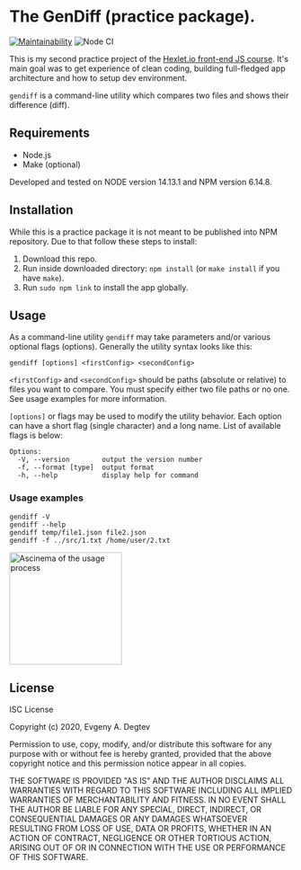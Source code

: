 # The GenDiff (practice package).

[![Maintainability](https://api.codeclimate.com/v1/badges/38127cb38a1582e550d4/maintainability)](https://codeclimate.com/github/DaggLo/frontend-project-lvl2/maintainability)
![Node CI](https://github.com/DaggLo/frontend-project-lvl2/workflows/Node%20CI/badge.svg)

This is my second practice project of the [Hexlet.io front-end JS course](https://ru.hexlet.io/professions/frontend/projects/46).
It's main goal was to get experience of clean coding, building full-fledged app architecture and how to setup dev environment.

`gendiff` is a command-line utility which compares two files and shows their difference (diff).

## Requirements
- Node.js
- Make (optional)

Developed and tested on NODE version 14.13.1 and NPM version 6.14.8.

## Installation
While this is a practice package it is not meant to be published into NPM repository. Due to that follow these steps to install:
1. Download this repo.
2. Run inside downloaded directory: `npm install` (or `make install` if you have `make`).
3. Run `sudo npm link` to install the app globally.

## Usage
As a command-line utility `gendiff` may take parameters and/or various optional flags (options). Generally the utility syntax looks like this:
```
gendiff [options] <firstConfig> <secondConfig>
```

`<firstConfig>` and `<secondConfig>` should be paths (absolute or relative) to files you want to compare. You must specify either two file paths or no one. See usage examples for more information.

`[options]` or flags may be used to modify the utility behavior. Each option can have a short flag (single character) and a long name. List of available flags is below:
```
Options:
  -V, --version        output the version number
  -f, --format [type]  output format
  -h, --help           display help for command
```

### Usage examples
```
gendiff -V
gendiff --help
gendiff temp/file1.json file2.json
gendiff -f ../src/1.txt /home/user/2.txt
```

<a href="https://asciinema.org/a/r7Xyi4JDu6qp5o3rHuEELuaVk" target="_blank"><img src="https://asciinema.org/a/r7Xyi4JDu6qp5o3rHuEELuaVk.svg" alt="Ascinema of the usage process" width="200px"/></a>

## License
ISC License

Copyright (c) 2020, Evgeny A. Degtev

Permission to use, copy, modify, and/or distribute this software for any
purpose with or without fee is hereby granted, provided that the above
copyright notice and this permission notice appear in all copies.

THE SOFTWARE IS PROVIDED "AS IS" AND THE AUTHOR DISCLAIMS ALL WARRANTIES
WITH REGARD TO THIS SOFTWARE INCLUDING ALL IMPLIED WARRANTIES OF
MERCHANTABILITY AND FITNESS. IN NO EVENT SHALL THE AUTHOR BE LIABLE FOR
ANY SPECIAL, DIRECT, INDIRECT, OR CONSEQUENTIAL DAMAGES OR ANY DAMAGES
WHATSOEVER RESULTING FROM LOSS OF USE, DATA OR PROFITS, WHETHER IN AN
ACTION OF CONTRACT, NEGLIGENCE OR OTHER TORTIOUS ACTION, ARISING OUT OF
OR IN CONNECTION WITH THE USE OR PERFORMANCE OF THIS SOFTWARE.
